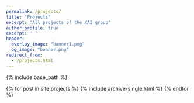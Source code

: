 ```yaml
---
permalink: /projects/
title: "Projects"
excerpt: "All projects of the XAI group"
author_profile: true
excerpt: ' '
header:
  overlay_image: "banner1.png"
  og_image: "banner.png"
redirect_from: 
  - /projects.html
---
```


{% include base_path %}

{% for post in site.projects %}
  {% include archive-single.html %}
{% endfor %}
